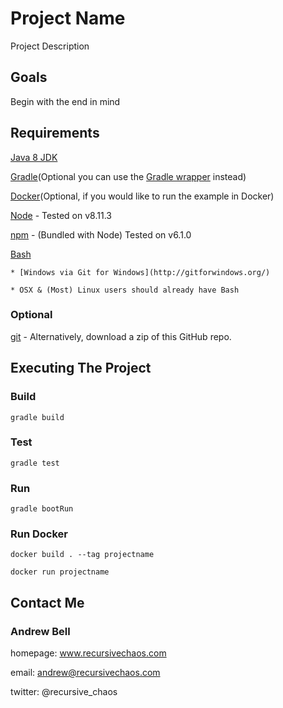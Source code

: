 # Project Name

Project Description

## Goals

Begin with the end in mind

## Requirements

[Java 8 JDK](http://www.oracle.com/technetwork/java/javase/downloads/jdk8-downloads-2133151.html)

[Gradle](https://docs.gradle.org/current/userguide/installation.html)(Optional you can use the [Gradle wrapper](https://docs.gradle.org/3.3/userguide/gradle_wrapper.html) instead)

[Docker](https://docs.docker.com/installation/)(Optional, if you would like to run the example in Docker)

[Node](https://nodejs.org/en/download/) - Tested on v8.11.3

[npm](https://www.npmjs.com/package/npm) - (Bundled with Node) Tested on v6.1.0

[Bash](https://www.gnu.org/software/bash/)

    * [Windows via Git for Windows](http://gitforwindows.org/)
    
    * OSX & (Most) Linux users should already have Bash

### Optional 

[git](https://git-scm.com/downloads) - Alternatively, download a zip of this GitHub repo.

## Executing The Project

### Build

`gradle build`

### Test

`gradle test`

### Run

`gradle bootRun`

### Run Docker

`docker build . --tag projectname`

`docker run projectname`

## Contact Me

### Andrew Bell ###

homepage: www.recursivechaos.com

email: andrew@recursivechaos.com

twitter: @recursive_chaos
